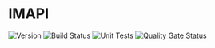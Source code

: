 # IMAPI
![Version](https://s3.eu-west-2.amazonaws.com/endeavour-codebuild-output/badges/IMAPI/version.svg)
![Build Status](https://s3.eu-west-2.amazonaws.com/endeavour-codebuild-output/badges/IMAPI/build.svg)
![Unit Tests](https://s3.eu-west-2.amazonaws.com/endeavour-codebuild-output/badges/IMAPI/unit-test.svg)
[![Quality Gate Status](https://sonarcloud.io/api/project_badges/measure?project=endeavourhealth-discovery_IMAPI&metric=alert_status)](https://sonarcloud.io/dashboard?id=endeavourhealth-discovery_IMViewer)
